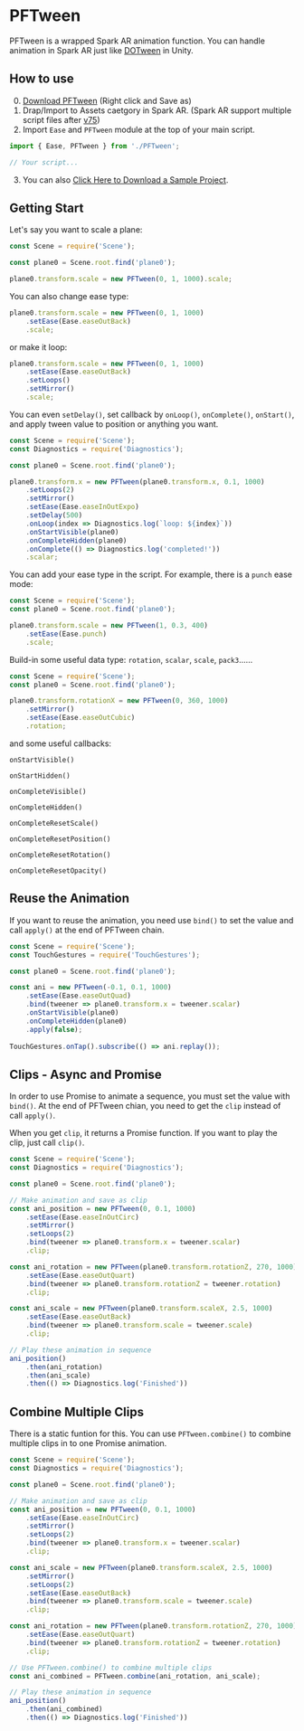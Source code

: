 # PFTween
PFTween is a wrapped Spark AR animation function. You can handle animation in Spark AR just like [DOTween](http://dotween.demigiant.com) in Unity.

## How to use

0. [Download PFTween](https://github.com/pofulu/Spark-AR-PFTools/raw/master/PFTween/PFTween.js) (Right click and Save as)
1. Drap/Import to Assets caetgory in Spark AR. (Spark AR support multiple script files after [v75](https://sparkar.facebook.com/ar-studio/learn/documentation/changelog#75))
2. Import `Ease` and `PFTween` module at the top of your main script.
```javascript
import { Ease, PFTween } from './PFTween';

// Your script...
```

3. You can also [Click Here to Download a Sample Project](https://github.com/pofulu/Spark-AR-PFTools/raw/master/PFTween/PFTween%20Sample.zip).

   

## Getting Start

Let's say you want to scale a plane:
```javascript
const Scene = require('Scene'); 

const plane0 = Scene.root.find('plane0');

plane0.transform.scale = new PFTween(0, 1, 1000).scale;
```

You can also change ease type:
```javascript
plane0.transform.scale = new PFTween(0, 1, 1000)
    .setEase(Ease.easeOutBack)
    .scale;
```

or make it loop:
```javascript
plane0.transform.scale = new PFTween(0, 1, 1000)
    .setEase(Ease.easeOutBack)
    .setLoops()
    .setMirror()
    .scale;
```


You can even `setDelay()`, set callback by `onLoop()`, `onComplete()`, `onStart()`, and apply tween value to position or anything you want.
```javascript
const Scene = require('Scene'); 
const Diagnostics = require('Diagnostics'); 

const plane0 = Scene.root.find('plane0');

plane0.transform.x = new PFTween(plane0.transform.x, 0.1, 1000)
    .setLoops(2)
    .setMirror()
    .setEase(Ease.easeInOutExpo)
    .setDelay(500)
    .onLoop(index => Diagnostics.log(`loop: ${index}`))
    .onStartVisible(plane0)
    .onCompleteHidden(plane0)
    .onComplete(() => Diagnostics.log('completed!'))
    .scalar;
```

You can add your ease type in the script. For example, there is a `punch` ease mode:
```javascript
const Scene = require('Scene'); 
const plane0 = Scene.root.find('plane0');

plane0.transform.scale = new PFTween(1, 0.3, 400)
    .setEase(Ease.punch)
    .scale;
```

Build-in some useful data type: `rotation`, `scalar`, `scale`, `pack3`......
```javascript
const Scene = require('Scene'); 
const plane0 = Scene.root.find('plane0');

plane0.transform.rotationX = new PFTween(0, 360, 1000)
    .setMirror()
    .setEase(Ease.easeOutCubic)
    .rotation;
```

and some useful callbacks: 

`onStartVisible()`

`onStartHidden()`

`onCompleteVisible()`

`onCompleteHidden()`

`onCompleteResetScale()`

`onCompleteResetPosition()`

`onCompleteResetRotation()`

`onCompleteResetOpacity()`



## Reuse the Animation

If you want to reuse the animation, you need use `bind()` to set the value and call `apply()` at the end of PFTween chain.

```javascript
const Scene = require('Scene'); 
const TouchGestures = require('TouchGestures');

const plane0 = Scene.root.find('plane0');

const ani = new PFTween(-0.1, 0.1, 1000)
    .setEase(Ease.easeOutQuad)
    .bind(tweener => plane0.transform.x = tweener.scalar)
    .onStartVisible(plane0)
    .onCompleteHidden(plane0)
    .apply(false);
    
TouchGestures.onTap().subscribe(() => ani.replay());   
```



## Clips - Async and Promise

In order to use Promise to animate a sequence, you must set the value with `bind()`. At the end of PFTween chian, you need to get the `clip` instead of call `apply()`. 

When you get  `clip`, it returns a Promise function. If you want to play the clip, just call `clip()`.

```js
const Scene = require('Scene'); 
const Diagnostics = require('Diagnostics');

const plane0 = Scene.root.find('plane0');

// Make animation and save as clip
const ani_position = new PFTween(0, 0.1, 1000)
    .setEase(Ease.easeInOutCirc)
    .setMirror()
    .setLoops(2)
    .bind(tweener => plane0.transform.x = tweener.scalar)
    .clip;

const ani_rotation = new PFTween(plane0.transform.rotationZ, 270, 1000)
    .setEase(Ease.easeOutQuart)
    .bind(tweener => plane0.transform.rotationZ = tweener.rotation)
    .clip;

const ani_scale = new PFTween(plane0.transform.scaleX, 2.5, 1000)
    .setEase(Ease.easeOutBack)
    .bind(tweener => plane0.transform.scale = tweener.scale)
    .clip;

// Play these animation in sequence
ani_position()
    .then(ani_rotation)
    .then(ani_scale)
    .then(() => Diagnostics.log('Finished'))
```



## Combine Multiple Clips

There is a static funtion for this. You can use `PFTween.combine()` to combine multiple clips in to one Promise animation.

```js
const Scene = require('Scene'); 
const Diagnostics = require('Diagnostics');

const plane0 = Scene.root.find('plane0');

// Make animation and save as clip
const ani_position = new PFTween(0, 0.1, 1000)
    .setEase(Ease.easeInOutCirc)
    .setMirror()
    .setLoops(2)
    .bind(tweener => plane0.transform.x = tweener.scalar)
    .clip;

const ani_scale = new PFTween(plane0.transform.scaleX, 2.5, 1000)
    .setMirror()
    .setLoops(2)
    .setEase(Ease.easeOutBack)
    .bind(tweener => plane0.transform.scale = tweener.scale)
    .clip;

const ani_rotation = new PFTween(plane0.transform.rotationZ, 270, 1000)
    .setEase(Ease.easeOutQuart)
    .bind(tweener => plane0.transform.rotationZ = tweener.rotation)
    .clip;

// Use PFTween.combine() to combine multiple clips
const ani_combined = PFTween.combine(ani_rotation, ani_scale);

// Play these animation in sequence
ani_position()
    .then(ani_combined)
    .then(() => Diagnostics.log('Finished'))
```
